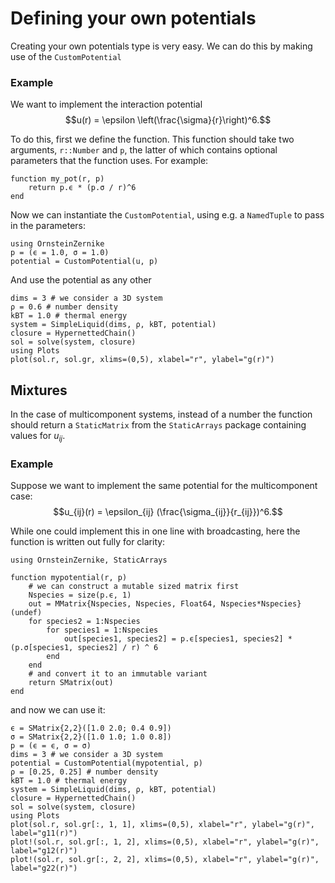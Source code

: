 # Defining your own potentials

Creating your own potentials type is very easy. We can do this by making use of the `CustomPotential`

### Example 

We want to implement the interaction potential 
$$u(r) = \epsilon \left(\frac{\sigma}{r}\right)^6.$$

To do this, first we define the function. This function should take two arguments, `r::Number` and `p`, the latter of which contains optional parameters that the function uses. For example:

```@example 1
function my_pot(r, p)
    return p.ϵ * (p.σ / r)^6
end
```

Now we can instantiate the `CustomPotential`, using e.g. a `NamedTuple` to pass in the parameters:

```@example 1
using OrnsteinZernike
p = (ϵ = 1.0, σ = 1.0)
potential = CustomPotential(u, p)
```

And use the potential as any other 

```@example 1
dims = 3 # we consider a 3D system
ρ = 0.6 # number density
kBT = 1.0 # thermal energy
system = SimpleLiquid(dims, ρ, kBT, potential)
closure = HypernettedChain()
sol = solve(system, closure)
using Plots
plot(sol.r, sol.gr, xlims=(0,5), xlabel="r", ylabel="g(r)")
```

## Mixtures

In the case of multicomponent systems, instead of a number the function should return a `StaticMatrix` from the `StaticArrays` package containing values for $u_{ij}$. 

### Example

Suppose we want to implement the same potential for the multicomponent case:
$$u_{ij}(r) = \epsilon_{ij} (\frac{\sigma_{ij}}{r_{ij}})^6.$$

While one could implement this in one line with broadcasting, here the function is written out fully for clarity:

```@example 2
using OrnsteinZernike, StaticArrays 

function mypotential(r, p)
    # we can construct a mutable sized matrix first
    Nspecies = size(p.ϵ, 1)
    out = MMatrix{Nspecies, Nspecies, Float64, Nspecies*Nspecies}(undef) 
    for species2 = 1:Nspecies
        for species1 = 1:Nspecies
            out[species1, species2] = p.ϵ[species1, species2] * (p.σ[species1, species2] / r) ^ 6
        end
    end
    # and convert it to an immutable variant
    return SMatrix(out) 
end
```

and now we can use it:

```@example 2
ϵ = SMatrix{2,2}([1.0 2.0; 0.4 0.9])
σ = SMatrix{2,2}([1.0 1.0; 1.0 0.8])
p = (ϵ = ϵ, σ = σ)
dims = 3 # we consider a 3D system
potential = CustomPotential(mypotential, p)
ρ = [0.25, 0.25] # number density
kBT = 1.0 # thermal energy
system = SimpleLiquid(dims, ρ, kBT, potential)
closure = HypernettedChain()
sol = solve(system, closure)
using Plots
plot(sol.r, sol.gr[:, 1, 1], xlims=(0,5), xlabel="r", ylabel="g(r)", label="g11(r)")
plot!(sol.r, sol.gr[:, 1, 2], xlims=(0,5), xlabel="r", ylabel="g(r)", label="g12(r)")
plot!(sol.r, sol.gr[:, 2, 2], xlims=(0,5), xlabel="r", ylabel="g(r)", label="g22(r)")
```
